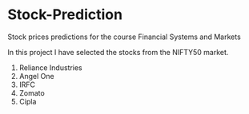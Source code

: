 # Stock-Prediction
 Stock prices predictions for the course Financial Systems and Markets

 In this project I have selected the stocks from the NIFTY50 market. 
 1. Reliance Industries
 2. Angel One
 3. IRFC
 4. Zomato 
 5. Cipla